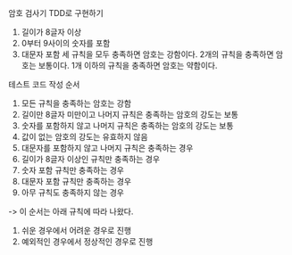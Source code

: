 암호 검사기 TDD로 구현하기

1. 길이가 8글자 이상
2. 0부터 9사이의 숫자를 포함
3. 대문자 포함
세 규칙을 모두 충족하면 암호는 강함이다.
2개의 규칙을 충족하면 암호는 보통이다.
1개 이하의 규칙을 충족하면 암호는 약함이다.

테스트 코드 작성 순서
1. 모든 규칙을 충족하는 암호는 강함
2. 길이만 8글자 미만이고 나머지 규칙은 충족하는 암호의 강도는 보통
3. 숫자를 포함하지 않고 나머지 규칙은 충족하는 암호의 강도는 보통
4. 값이 없는 암호의 강도는 유효하지 않음
5. 대문자를 포함하지 않고 나머지 규칙은 충족하는 경우
6. 길이가 8글자 이상인 규칙만 충족하는 경우
7. 숫자 포함 규칙만 충족하는 경우
8. 대문자 포함 규칙만 충족하는 경우
9. 아무 규칙도 충족하지 않는 경우

-> 이 순서는 아래 규칙에 따라 나왔다.
1. 쉬운 경우에서 어려운 경우로 진행
2. 예외적인 경우에서 정상적인 경우로 진행